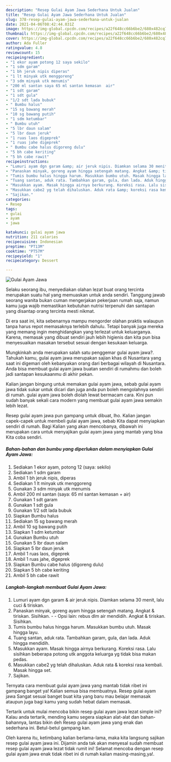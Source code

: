 ```yaml
---
description: "Resep Gulai Ayam Jawa Sederhana Untuk Jualan"
title: "Resep Gulai Ayam Jawa Sederhana Untuk Jualan"
slug: 378-resep-gulai-ayam-jawa-sederhana-untuk-jualan
date: 2021-04-06T08:42:44.031Z
image: https://img-global.cpcdn.com/recipes/a22f648cc66b6be2/680x482cq70/gulai-ayam-jawa-foto-resep-utama.jpg
thumbnail: https://img-global.cpcdn.com/recipes/a22f648cc66b6be2/680x482cq70/gulai-ayam-jawa-foto-resep-utama.jpg
cover: https://img-global.cpcdn.com/recipes/a22f648cc66b6be2/680x482cq70/gulai-ayam-jawa-foto-resep-utama.jpg
author: Ada Fuller
ratingvalue: 4.8
reviewcount: 15
recipeingredient:
- "1 ekor ayam potong 12 saya sekilo"
- "1 sdm garam"
- "1 bh jeruk nipis diperas"
- "1 lt minyak utk menggoreng"
- "3 sdm minyak utk menumis"
- "200 ml santan saya 65 ml santan kemasan  air"
- "1 sdt garam"
- "1 sdt gula"
- "1/2 sdt lada bubuk"
- " Bumbu halus"
- "15 sg bawang merah"
- "10 sg bawang putih"
- "1 sdm ketumbar"
- " Bumbu utuh"
- "5 lbr daun salam"
- "5 lbr daun jeruk"
- "1 ruas laos digeprek"
- "1 ruas jahe digeprek"
- " Bumbu cabe halus digoreng dulu"
- "5 bh cabe keriting"
- "5 bh cabe rawit"
recipeinstructions:
- "Lumuri ayam dgn garam &amp; air jeruk nipis. Diamkan selama 30 menit, lalu cuci &amp; tiriskan."
- "Panaskan minyak, goreng ayam hingga setengah matang. Angkat &amp; tiriskan. Sisihkan.  Opsi lain: rebus dlm air mendidih. Angkat &amp; tiriskan. Sisihkan."
- "Tumis bumbu halus hingga harum. Masukkan bumbu utuh. Masak hingga layu."
- "Tuang santan, aduk rata. Tambahkan garam, gula, dan lada. Aduk hingga mendidih."
- "Masukkan ayam. Masak hingga airnya berkurang. Koreksi rasa. Lalu sisihkan beberapa potong utk anggota keluarga yg tidak bisa makan pedas."
- "Masukkan cabe2 yg telah dihaluskan. Aduk rata &amp; koreksi rasa kembali. Masak hingga set."
- "Sajikan."
categories:
- Resep
tags:
- gulai
- ayam
- jawa

katakunci: gulai ayam jawa 
nutrition: 211 calories
recipecuisine: Indonesian
preptime: "PT13M"
cooktime: "PT57M"
recipeyield: "1"
recipecategory: Dessert

---
```



![Gulai Ayam Jawa](https://img-global.cpcdn.com/recipes/a22f648cc66b6be2/680x482cq70/gulai-ayam-jawa-foto-resep-utama.jpg)

Selaku seorang ibu, menyediakan olahan lezat buat orang tercinta merupakan suatu hal yang memuaskan untuk anda sendiri. Tanggung jawab seorang  wanita bukan cuman mengerjakan pekerjaan rumah saja, namun kamu juga wajib memastikan kebutuhan nutrisi terpenuhi dan santapan yang disantap orang tercinta mesti nikmat.

Di era  saat ini, kita sebenarnya mampu mengorder olahan praktis walaupun tanpa harus repot memasaknya terlebih dahulu. Tetapi banyak juga mereka yang memang ingin menghidangkan yang terlezat untuk keluarganya. Karena, memasak yang dibuat sendiri jauh lebih higienis dan kita pun bisa menyesuaikan masakan tersebut sesuai dengan kesukaan keluarga. 



Mungkinkah anda merupakan salah satu penggemar gulai ayam jawa?. Tahukah kamu, gulai ayam jawa merupakan sajian khas di Nusantara yang saat ini digemari oleh kebanyakan orang dari berbagai wilayah di Nusantara. Anda bisa membuat gulai ayam jawa buatan sendiri di rumahmu dan boleh jadi santapan kesukaanmu di akhir pekan.

Kalian jangan bingung untuk memakan gulai ayam jawa, sebab gulai ayam jawa tidak sukar untuk dicari dan juga anda pun boleh mengolahnya sendiri di rumah. gulai ayam jawa boleh diolah lewat bermacam cara. Kini pun sudah banyak sekali cara modern yang membuat gulai ayam jawa semakin lebih lezat.

Resep gulai ayam jawa pun gampang untuk dibuat, lho. Kalian jangan capek-capek untuk membeli gulai ayam jawa, sebab Kita dapat menyiapkan sendiri di rumah. Bagi Kalian yang akan mencobanya, dibawah ini merupakan cara untuk menyajikan gulai ayam jawa yang mantab yang bisa Kita coba sendiri.

<!--inarticleads1-->

##### Bahan-bahan dan bumbu yang diperlukan dalam menyiapkan Gulai Ayam Jawa:

1. Sediakan 1 ekor ayam, potong 12 (saya: sekilo)
1. Sediakan 1 sdm garam
1. Ambil 1 bh jeruk nipis, diperas
1. Sediakan 1 lt minyak utk menggoreng
1. Gunakan 3 sdm minyak utk menumis
1. Ambil 200 ml santan (saya: 65 ml santan kemasan + air)
1. Gunakan 1 sdt garam
1. Gunakan 1 sdt gula
1. Gunakan 1/2 sdt lada bubuk
1. Siapkan  Bumbu halus
1. Sediakan 15 sg bawang merah
1. Ambil 10 sg bawang putih
1. Siapkan 1 sdm ketumbar
1. Gunakan  Bumbu utuh
1. Gunakan 5 lbr daun salam
1. Siapkan 5 lbr daun jeruk
1. Ambil 1 ruas laos, digeprek
1. Ambil 1 ruas jahe, digeprek
1. Siapkan  Bumbu cabe halus (digoreng dulu)
1. Siapkan 5 bh cabe keriting
1. Ambil 5 bh cabe rawit




<!--inarticleads2-->

##### Langkah-langkah membuat Gulai Ayam Jawa:

1. Lumuri ayam dgn garam &amp; air jeruk nipis. Diamkan selama 30 menit, lalu cuci &amp; tiriskan.
1. Panaskan minyak, goreng ayam hingga setengah matang. Angkat &amp; tiriskan. Sisihkan. -  - Opsi lain: rebus dlm air mendidih. Angkat &amp; tiriskan. Sisihkan.
1. Tumis bumbu halus hingga harum. Masukkan bumbu utuh. Masak hingga layu.
1. Tuang santan, aduk rata. Tambahkan garam, gula, dan lada. Aduk hingga mendidih.
1. Masukkan ayam. Masak hingga airnya berkurang. Koreksi rasa. Lalu sisihkan beberapa potong utk anggota keluarga yg tidak bisa makan pedas.
1. Masukkan cabe2 yg telah dihaluskan. Aduk rata &amp; koreksi rasa kembali. Masak hingga set.
1. Sajikan.




Ternyata cara membuat gulai ayam jawa yang mantab tidak ribet ini gampang banget ya! Kalian semua bisa membuatnya. Resep gulai ayam jawa Sangat sesuai banget buat kita yang baru mau belajar memasak ataupun juga bagi kamu yang sudah hebat dalam memasak.

Tertarik untuk mulai mencoba bikin resep gulai ayam jawa lezat simple ini? Kalau anda tertarik, mending kamu segera siapkan alat-alat dan bahan-bahannya, lantas bikin deh Resep gulai ayam jawa yang enak dan sederhana ini. Betul-betul gampang kan. 

Oleh karena itu, ketimbang kalian berlama-lama, maka kita langsung sajikan resep gulai ayam jawa ini. Dijamin anda tak akan menyesal sudah membuat resep gulai ayam jawa lezat tidak rumit ini! Selamat mencoba dengan resep gulai ayam jawa enak tidak ribet ini di rumah kalian masing-masing,ya!.

